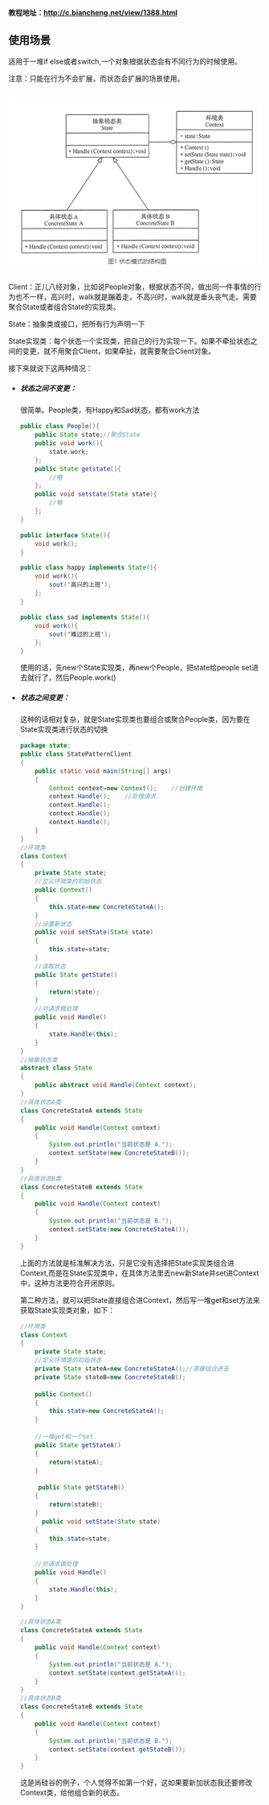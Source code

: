 **教程地址：http://c.biancheng.net/view/1388.html**

## 使用场景

适用于一堆if else或者switch,一个对象根据状态会有不同行为的时候使用。

注意：只能在行为不会扩展，而状态会扩展的场景使用。

## ![image-20200818094135423](assets/image-20200818094135423.png)

Client：正儿八经对象，比如说People对象，根据状态不同，做出同一件事情的行为也不一样，高兴时，walk就是蹦着走，不高兴时，walk就是垂头丧气走。需要聚合State或者组合State的实现类。

State：抽象类或接口，把所有行为声明一下

State实现类：每个状态一个实现类，把自己的行为实现一下。如果不牵扯状态之间的变更，就不用聚合Client，如果牵扯，就需要聚合Client对象。



接下来就说下这两种情况：

- ##### 状态之间不变更：

  很简单。People类，有Happy和Sad状态，都有work方法

  ```java
  public class People(){
      public State state;//聚合State
      public void work(){
          state.work;
      };
      public State getstate(){
          //略
      };
      public void setstate(State state){
          //略
      };
  }
  ```

  ```java
  public interface State(){
      void work();
  }
  ```

  ```java
  public class happy implements State(){
      void work(){
          sout('高兴的上班');
      };
  }
  ```

  ```java
  public class sad implements State(){
      void work(){
          sout('难过的上班');
      };
  }
  ```

  使用的话，先new个State实现类，再new个People，把state给people set进去就行了，然后People.work()

- ##### 状态之间变更：

  这种的话相对复杂，就是State实现类也要组合或聚合People类，因为要在State实现类进行状态的切换

  ```java
  package state;
  public class StatePatternClient
  {
      public static void main(String[] args)
      {       
          Context context=new Context();    //创建环境       
          context.Handle();    //处理请求
          context.Handle();
          context.Handle();
          context.Handle();
      }
  }
  //环境类
  class Context
  {
      private State state;
      //定义环境类的初始状态
      public Context()
      {
          this.state=new ConcreteStateA();
      }
      //设置新状态
      public void setState(State state)
      {
          this.state=state;
      }
      //读取状态
      public State getState()
      {
          return(state);
      }
      //对请求做处理
      public void Handle()
      {
          state.Handle(this);
      }
  }
  //抽象状态类
  abstract class State
  {
      public abstract void Handle(Context context);
  }
  //具体状态A类
  class ConcreteStateA extends State
  {
      public void Handle(Context context)
      {
          System.out.println("当前状态是 A.");
          context.setState(new ConcreteStateB());
      }
  }
  //具体状态B类
  class ConcreteStateB extends State
  {
      public void Handle(Context context)
      {
          System.out.println("当前状态是 B.");
          context.setState(new ConcreteStateA());
      }
  }
  ```

  上面的方法就是标准解决方法，只是它没有选择把State实现类组合进Context,而是在State实现类中，在具体方法里去new新State并set进Context中，这种方法更符合开闭原则。

  

  第二种方法，就可以把State直接组合进Context，然后写一堆get和set方法来获取State实现类对象，如下：

  ```java
  //环境类
  class Context
  {
      private State state;
      //定义环境类的初始状态
      private State stateA=new ConcreteStateA();//直接组合进去
      private State stateB=new ConcreteStateB();
      
      public Context()
      {
          this.state=new ConcreteStateA();
      }
      
      //一堆get和一个set
      public State getStateA()
      {
          return(stateA);
      }
     
       public State getStateB()
      {
          return(stateB);
      }
        public void setState(State state)
      {
          this.state=state;
      }
      
      //对请求做处理
      public void Handle()
      {
          state.Handle(this);
      }
  }
  ```

  ```java
  //具体状态A类
  class ConcreteStateA extends State
  {
      public void Handle(Context context)
      {
          System.out.println("当前状态是 A.");
          context.setState(context.getStateA());
      }
  }
  //具体状态B类
  class ConcreteStateB extends State
  {
      public void Handle(Context context)
      {
          System.out.println("当前状态是 B.");
          context.setState(context.getStateB());
      }
  }
  ```

  这是尚硅谷的例子，个人觉得不如第一个好，这如果要新加状态我还要修改Context类，给他组合新的状态。

  

  


